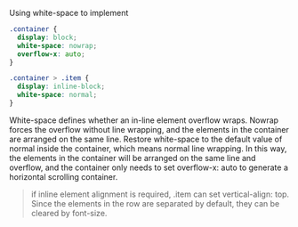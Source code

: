 Using white-space to implement
```css
.container {
  display: block;
  white-space: nowrap;
  overflow-x: auto;
}

.container > .item {
  display: inline-block;
  white-space: normal;
}
```
White-space defines whether an in-line element overflow wraps. Nowrap forces the overflow without line wrapping, and the elements in the container are arranged on the same line. Restore white-space to the default value of normal inside the container, which means normal line wrapping.
In this way, the elements in the container will be arranged on the same line and overflow, and the container only needs to set overflow-x: auto to generate a horizontal scrolling container.
> if inline element alignment is required, .item can set vertical-align: top.
> Since the elements in the row are separated by default, they can be cleared by font-size.